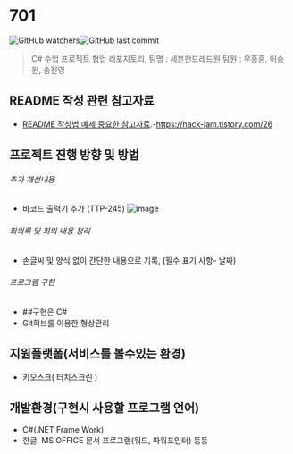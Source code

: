 # 701
![GitHub watchers](https://img.shields.io/github/watchers/sjin9696/701)![GitHub last commit](https://img.shields.io/github/last-commit/sjin9696/701?style=plastic)
> C# 수업 프로젝트 협업 리포지토리, 팀명 : 세븐헌드레드원 팀원 : 우종훈, 이승원, 송진영
## README 작성 관련 참고자료
- [README 작성법 예제 중요한 참고자료](https://hack-jam.tistory.com/26).-https://hack-jam.tistory.com/26
## 프로젝트 진행 방향 및 방법
###### 추가 개선내용
- 바코드 출력기 추가 (TTP-245)
![image](https://user-images.githubusercontent.com/59603332/104398211-a7df9a00-5591-11eb-99c4-534479ef219b.png)
###### 회의록 및 회의 내용 정리
- 손글씨 및 양식 없이 간단한 내용으로 기록, (필수 표기 사항- 날짜)
###### 프로그램 구현
- ##구현은 C#
- Git허브를 이용한 형상관리
## 지원플랫폼(서비스를 볼수있는 환경)
- 키오스크( 터치스크린 )
## 개발환경(구현시 사용할 프로그램 언어)
- C#(.NET Frame Work)
- 한글, MS OFFICE 문서 프로그램(워드, 파워포인터) 등등
